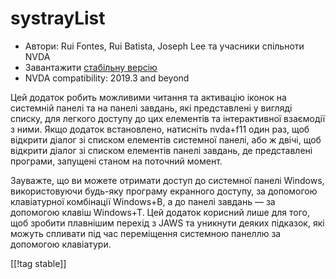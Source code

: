 # systrayList #

*   Автори: Rui Fontes, Rui Batista, Joseph Lee та учасники спільноти NVDA
*   Завантажити [стабільну версію][1]
*   NVDA compatibility: 2019.3 and beyond

Цей додаток робить можливими читання та активацію іконок на системній панелі
та на панелі завдань, які представлені у вигляді списку, для легкого доступу
до цих елементів та інтерактивної взаємодії з ними. Якщо додаток
встановлено, натисніть nvda+f11 один раз, щоб відкрити діалог зі списком
елементів системної панелі, або ж двічі, щоб відкрити діалог зі списком
елементів панелі завдань, де представлені програми, запущені станом на
поточний момент.

Зауважте, що ви можете отримати доступ до системної панелі Windows,
використовуючи будь-яку програму екранного доступу, за допомогою
клавіатурної комбінації Windows+B, а до панелі завдань — за допомогою клавіш
Windows+T. Цей додаток корисний лише для того, щоб зробити плавнішим перехід
з JAWS та уникнути деяких підказок, які можуть спливати під час переміщення
системною панеллю за допомогою клавіатури.

[[!tag stable]]

[1]: https://github.com/ruifontes/systrayList/releases/download/2023.09.18/systrayList-2023.09.18.nvda-addon
